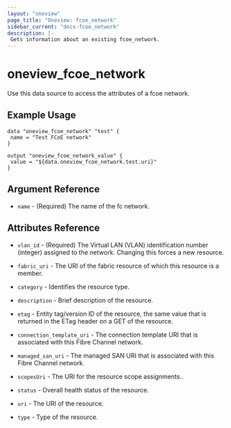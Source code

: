 ```yaml
---
layout: "oneview"
page_title: "Oneview: fcoe_network"
sidebar_current: "docs-fcoe_network"
description: |-
 Gets information about an existing fcoe_network.
---
```


# oneview\_fcoe\_network

Use this data source to access the attributes of a fcoe network.

## Example Usage

```hcl
data "oneview_fcoe_network" "test" {
 name = "Test FCoE network"
}

output "oneview_fcoe_network_value" {
 value = "${data.oneview_fcoe_network.test.uri}"
}
```

## Argument Reference

* `name` - (Required) The name of the fc network.

## Attributes Reference

* `vlan_id` - (Required) The Virtual LAN (VLAN) identification number (integer) assigned to the network.
Changing this forces a new resource.

* `fabric_uri` - The URI of the fabric resource of which this resource is a member.

* `category` - Identifies the resource type.

* `description` - Brief description of the resource.

* `etag` - Entity tag/version ID of the resource, the same value that is returned in the ETag header on a GET of the resource.

* `connection_template_uri` - The connection template URI that is associated with this Fibre Channel network.

* `managed_san_uri` - The managed SAN URI that is associated with this Fibre Channel network.

* `scopesUri` - The URI for the resource scope assignments..

* `status` - Overall health status of the resource.

* `uri` - The URI of the resource.

* `type` - Type of the resource.
